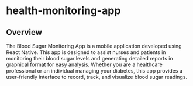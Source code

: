 # health-monitoring-app
## Overview
The Blood Sugar Monitoring App is a mobile application developed using React Native. This app is designed to assist nurses and patients in monitoring their blood sugar levels and generating detailed reports in graphical format for easy analysis. Whether you are a healthcare professional or an individual managing your diabetes, this app provides a user-friendly interface to record, track, and visualize blood sugar readings.
